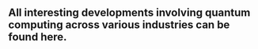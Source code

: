## All interesting developments involving quantum computing across various industries can be found here.